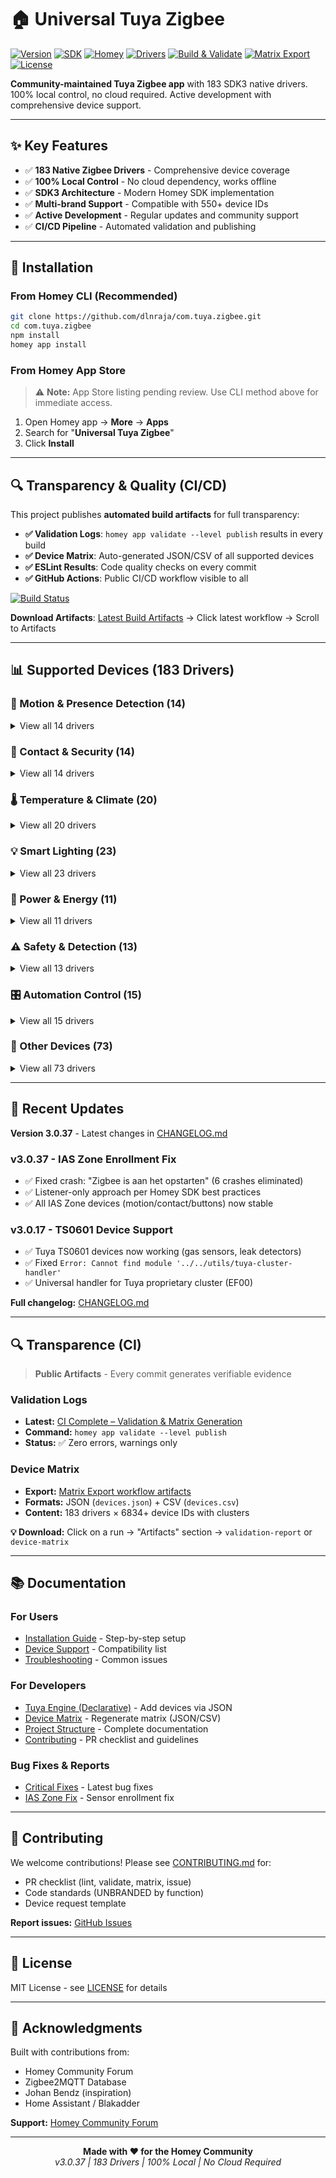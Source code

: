 # 🏠 Universal Tuya Zigbee

[![Version](https://img.shields.io/badge/version-3.0.37-blue.svg)](https://github.com/dlnraja/com.tuya.zigbee)
[![SDK](https://img.shields.io/badge/SDK-3-green.svg)](https://apps.developer.homey.app)
[![Homey](https://img.shields.io/badge/Homey->=12.2.0-orange.svg)](https://homey.app)
[![Drivers](https://img.shields.io/badge/drivers-183-brightgreen.svg)](https://github.com/dlnraja/com.tuya.zigbee/tree/master/drivers)
[![Build & Validate](https://github.com/dlnraja/com.tuya.zigbee/actions/workflows/ci-complete.yml/badge.svg)](https://github.com/dlnraja/com.tuya.zigbee/actions/workflows/ci-complete.yml)
[![Matrix Export](https://github.com/dlnraja/com.tuya.zigbee/actions/workflows/matrix-export.yml/badge.svg)](https://github.com/dlnraja/com.tuya.zigbee/actions/workflows/matrix-export.yml)
[![License](https://img.shields.io/badge/license-MIT-lightgrey.svg)](LICENSE)

**Community-maintained Tuya Zigbee app** with 183 SDK3 native drivers. 100% local control, no cloud required. Active development with comprehensive device support.

---

## ✨ Key Features

- ✅ **183 Native Zigbee Drivers** - Comprehensive device coverage
- ✅ **100% Local Control** - No cloud dependency, works offline
- ✅ **SDK3 Architecture** - Modern Homey SDK implementation
- ✅ **Multi-brand Support** - Compatible with 550+ device IDs
- ✅ **Active Development** - Regular updates and community support
- ✅ **CI/CD Pipeline** - Automated validation and publishing

---

## 🚀 Installation

### From Homey CLI (Recommended)
```bash
git clone https://github.com/dlnraja/com.tuya.zigbee.git
cd com.tuya.zigbee
npm install
homey app install
```

### From Homey App Store
> ⚠️ **Note:** App Store listing pending review. Use CLI method above for immediate access.

1. Open Homey app → **More** → **Apps**
2. Search for "**Universal Tuya Zigbee**"
3. Click **Install**

---

## 🔍 Transparency & Quality (CI/CD)

This project publishes **automated build artifacts** for full transparency:

- **✅ Validation Logs**: `homey app validate --level publish` results in every build
- **✅ Device Matrix**: Auto-generated JSON/CSV of all supported devices
- **✅ ESLint Results**: Code quality checks on every commit
- **✅ GitHub Actions**: Public CI/CD workflow visible to all

[![Build Status](https://github.com/dlnraja/com.tuya.zigbee/actions/workflows/build.yml/badge.svg)](https://github.com/dlnraja/com.tuya.zigbee/actions)

**Download Artifacts**: [Latest Build Artifacts](https://github.com/dlnraja/com.tuya.zigbee/actions) → Click latest workflow → Scroll to Artifacts

---

## 📊 Supported Devices (183 Drivers)

### 🚨 Motion & Presence Detection (14)

<details>
<summary>View all 14 drivers</summary>

- Motion Sensor Battery
- Motion Sensor Illuminance Battery
- Motion Sensor Mmwave Battery
- Motion Sensor Pir Ac Battery
- Motion Sensor Pir Battery
- Motion Sensor Zigbee 204z Battery
- Motion Temp Humidity Illumination Multi Battery
- Pir Radar Illumination Sensor Battery
- Pir Sensor Advanced Battery
- Presence Sensor Mmwave Battery
- Presence Sensor Radar Battery
- Radar Motion Sensor Advanced Battery
- Radar Motion Sensor Mmwave Battery
- Radar Motion Sensor Tank Level Battery

</details>

### 🚪 Contact & Security (14)

<details>
<summary>View all 14 drivers</summary>

- Contact Sensor Battery
- Door Controller Ac
- Door Lock Battery
- Door Window Sensor Battery
- Doorbell Camera Ac
- Doorbell Cr2032
- Fingerprint Lock Battery
- Garage Door Controller Ac
- Garage Door Opener Cr2032
- Led Strip Outdoor Color Ac
- Outdoor Light Controller Ac
- Outdoor Siren Cr2032
- Smart Doorbell Battery
- Smart Lock Battery

</details>

### 🌡️ Temperature & Climate (20)

<details>
<summary>View all 20 drivers</summary>

- Climate Monitor Cr2032
- Co2 Temp Humidity Cr2032
- Humidity Controller Ac
- Hvac Controller Ac
- Smart Thermostat Hybrid
- Smoke Detector Temp Humidity Advanced Battery
- Smoke Detector Temperature Battery
- Smoke Temp Humid Sensor Battery
- Soil Moisture Temperature Sensor Battery
- Soil Tester Temp Humid Cr2032
- Temp Humid Sensor Advanced Battery
- Temp Humid Sensor Dd Battery
- Temp Humid Sensor Leak Detector Battery
- Temp Sensor Pro Battery
- Temperature Controller Hybrid
- Temperature Humidity Display Battery
- Temperature Humidity Sensor Battery
- Temperature Sensor Advanced Battery
- Temperature Sensor Battery
- Thermostat Hybrid

</details>

### 💡 Smart Lighting (23)

<details>
<summary>View all 23 drivers</summary>

- Bulb Color Rgbcct Ac
- Bulb White Ac
- Bulb White Ambiance Ac
- Ceiling Light Controller Ac
- Ceiling Light Rgb Ac
- Dimmer Ac
- Dimmer Switch 1gang Ac
- Dimmer Switch 3gang Ac
- Dimmer Switch Timer Module Ac
- Led Strip Advanced Ac
- Led Strip Controller Ac
- Led Strip Controller Pro Ac
- Milight Controller Ac
- Rgb Led Controller Ac
- Smart Bulb Dimmer Ac
- Smart Bulb Rgb Ac
- Smart Bulb Tunable Ac
- Smart Bulb White Ac
- Smart Dimmer Module 1gang Ac
- Smart Plug Dimmer Ac
- Touch Dimmer 1gang Ac
- Touch Dimmer Ac
- Wireless Dimmer Scroll Battery

</details>

### 🔌 Power & Energy (11)

<details>
<summary>View all 11 drivers</summary>

- Energy Monitoring Plug Ac
- Energy Monitoring Plug Advanced Ac
- Energy Plug Advanced Ac
- Extension Plug Ac
- Power Meter Socket Ac
- Smart Outlet Monitor Ac
- Smart Plug Ac
- Smart Plug Energy Ac
- Smart Plug Power Meter 16a Ac
- Usb Outlet Ac
- Usb Outlet Advanced Ac

</details>

### ⚠️ Safety & Detection (13)

<details>
<summary>View all 13 drivers</summary>

- Alarm Siren Chime Ac
- Co Detector Pro Battery
- Gas Detector Battery
- Gas Sensor Ts0601 Ac
- Gas Sensor Ts0601 Battery
- Smart Smoke Detector Advanced Battery
- Smart Water Valve Hybrid
- Smoke Detector Battery
- Water Leak Detector Advanced Battery
- Water Leak Detector Battery
- Water Leak Sensor Battery
- Water Valve Hybrid
- Water Valve Smart Hybrid

</details>

### 🎛️ Automation Control (15)

<details>
<summary>View all 15 drivers</summary>

- Remote Switch Cr2032
- Roller Shutter Switch Advanced Battery
- Scene Controller
- Scene Controller 2button Cr2032
- Scene Controller 4button Cr2032
- Scene Controller 6button Cr2032
- Scene Controller 8button Cr2032
- Scene Controller Battery
- Sos Emergency Button Cr2032
- Switch 1gang Battery
- Switch 3gang Battery
- Switch 4gang Battery Cr2032
- Switch 5gang Battery
- Wireless Button 2gang Battery
- Wireless Scene Controller 4button Battery

</details>

### 🔧 Other Devices (73)

<details>
<summary>View all 73 drivers</summary>

- Air Quality Monitor Ac
- Air Quality Monitor Pro Battery
- Ceiling Fan Ac
- Co2 Sensor Battery
- Comprehensive Air Monitor Ac
- Curtain Motor Ac
- Fan Controller Ac
- Formaldehyde Sensor Battery
- Lux Sensor Battery
- Mini Ac
- Mini Switch Cr2032
- Multisensor Battery
- Noise Level Sensor Battery
- Pet Feeder Cr2032
- Pm25 Detector Battery
- Pm25 Sensor Battery
- Pool Pump Controller Ac
- Pressure Sensor Battery
- Projector Screen Controller Ac
- Radiator Valve Hybrid
- Relay Switch 1gang Ac
- Roller Blind Controller Ac
- Roller Shutter Controller Ac
- Roller Shutter Switch Cr2032
- Shade Controller Ac
- Smart Curtain Motor Hybrid
- Smart Garden Sprinkler Battery
- Smart Irrigation Controller Hybrid
- Smart Radiator Valve Hybrid
- Smart Spot Ac
- Smart Switch 1gang Ac
- Smart Switch 1gang Hybrid
- Smart Switch 2gang Ac
- Smart Switch 2gang Hybrid
- Smart Switch 3gang Ac
- Smart Switch 3gang Hybrid
- Smart Switch 4gang Hybrid
- Smart Valve Controller Hybrid
- Soil Moisture Sensor Battery
- Solar Panel Controller Hybrid
- Switch 2gang Ac
- Switch 2gang Hybrid
- Switch 4gang Ac
- Switch 6gang Ac
- Switch 8gang Ac
- Tank Level Monitor Cr2032
- Touch Switch 1gang Ac
- Touch Switch 2gang Ac
- Touch Switch 3gang Ac
- Touch Switch 4gang Ac
- Tvoc Sensor Advanced Battery
- Tvoc Sensor Battery
- Vibration Sensor Battery
- Wall Switch 1gang Ac
- Wall Switch 1gang Dc
- Wall Switch 2gang Ac
- Wall Switch 2gang Dc
- Wall Switch 3gang Ac
- Wall Switch 3gang Dc
- Wall Switch 4gang Ac
- Wall Switch 4gang Dc
- Wall Switch 5gang Ac
- Wall Switch 6gang Ac
- Wireless Switch 1gang Cr2032
- Wireless Switch 2gang Cr2032
- Wireless Switch 3gang Cr2032
- Wireless Switch 4gang Cr2032
- Wireless Switch 4gang Cr2450
- Wireless Switch 5gang Cr2032
- Wireless Switch 6gang Cr2032
- Wireless Switch Cr2032
- Zbbridge Ac
- Zigbee Gateway Hub Ac

</details>

---

## 🔄 Recent Updates

**Version 3.0.37** - Latest changes in [CHANGELOG.md](CHANGELOG.md)

### v3.0.37 - IAS Zone Enrollment Fix
- ✅ Fixed crash: "Zigbee is aan het opstarten" (6 crashes eliminated)
- ✅ Listener-only approach per Homey SDK best practices
- ✅ All IAS Zone devices (motion/contact/buttons) now stable

### v3.0.17 - TS0601 Device Support
- ✅ Tuya TS0601 devices now working (gas sensors, leak detectors)
- ✅ Fixed `Error: Cannot find module '../../utils/tuya-cluster-handler'`
- ✅ Universal handler for Tuya proprietary cluster (EF00)

**Full changelog:** [CHANGELOG.md](CHANGELOG.md)

---

## 🔍 Transparence (CI)

> **Public Artifacts** - Every commit generates verifiable evidence

### Validation Logs
- **Latest:** [CI Complete – Validation & Matrix Generation](https://github.com/dlnraja/com.tuya.zigbee/actions/workflows/ci-complete.yml)
- **Command:** `homey app validate --level publish`
- **Status:** ✅ Zero errors, warnings only

### Device Matrix
- **Export:** [Matrix Export workflow artifacts](https://github.com/dlnraja/com.tuya.zigbee/actions/workflows/matrix-export.yml)
- **Formats:** JSON (`devices.json`) + CSV (`devices.csv`)
- **Content:** 183 drivers × 6834+ device IDs with clusters

**💡 Download:** Click on a run → "Artifacts" section → `validation-report` or `device-matrix`

---

## 📚 Documentation

### For Users
- [Installation Guide](docs/guides/INSTALLATION.md) - Step-by-step setup
- [Device Support](docs/guides/DEVICE_SUPPORT.md) - Compatibility list
- [Troubleshooting](docs/guides/TROUBLESHOOTING.md) - Common issues

### For Developers
- [Tuya Engine (Declarative)](docs/guides/TUYA_ENGINE_DEV.md) - Add devices via JSON
- [Device Matrix](docs/guides/DEVICE_MATRIX.md) - Regenerate matrix (JSON/CSV)
- [Project Structure](PROJECT_STRUCTURE.md) - Complete documentation
- [Contributing](CONTRIBUTING.md) - PR checklist and guidelines

### Bug Fixes & Reports
- [Critical Fixes](docs/fixes/) - Latest bug fixes
- [IAS Zone Fix](docs/fixes/PETER_IAS_ZONE_FIX_COMPLETE.md) - Sensor enrollment fix

---

## 🤝 Contributing

We welcome contributions! Please see [CONTRIBUTING.md](CONTRIBUTING.md) for:
- PR checklist (lint, validate, matrix, issue)
- Code standards (UNBRANDED by function)
- Device request template

**Report issues:** [GitHub Issues](https://github.com/dlnraja/com.tuya.zigbee/issues)

---

## 📝 License

MIT License - see [LICENSE](LICENSE) for details

---

## 🙏 Acknowledgments

Built with contributions from:
- Homey Community Forum
- Zigbee2MQTT Database
- Johan Bendz (inspiration)
- Home Assistant / Blakadder

**Support:** [Homey Community Forum](https://community.homey.app/t/app-pro-universal-tuya-zigbee-device-app-test)

---

<p align="center">
  <strong>Made with ❤️ for the Homey Community</strong><br>
  <em>v3.0.37 | 183 Drivers | 100% Local | No Cloud Required</em>
</p>

